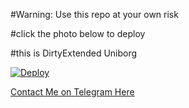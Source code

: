 #Warning: Use this repo at your own risk

#click the photo below to deploy

#this is DirtyExtended Uniborg

[![Deploy](https://www2.assets.heroku.com/assets/elements/elements-buttons-2-4867044559069b937ba0fd078f5604f310a49928bd1b59fb3d2f0ff96e0d97c8.svg)](https://heroku.com/deploy)


[Contact Me on Telegram Here](https://telegram.dog/ElytrA7)
